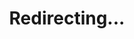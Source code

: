 ---
title: Redirecting...
layout: redirect
sitemap: false
permalink: /results/Azerbaijan
redirect_to: /results/AZE/
---